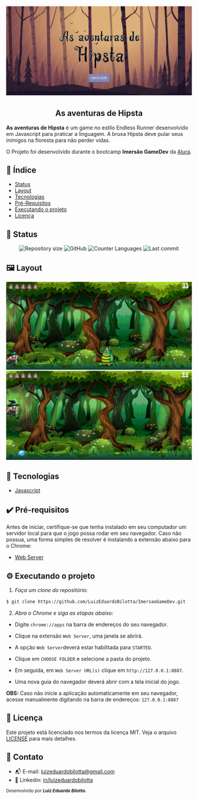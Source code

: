 <h1 align="center">
  <img src="./assets/principal.png" alt="Banner Ecoleta"/>
</h1>

<h2 align="center">As aventuras de Hipsta</h2>
<p> 
  <strong>As aventuras de Hipsta</strong> é um game no estilo Endless Runner desenvolvido em Javascript para praticar a linguagem. A bruxa Hipsta deve pular seus inimigos na floresta para não perder vidas.
  
  O Projeto foi desenvolvido durante o bootcamp <strong>Imersão GameDev</strong> da [Alura](https://www.alura.com.br/).
</p>

## :dart: Índice
- [Status](#status)
- [Layout](#layout)
- [Tecnologias](#tecnologias)
- [Pré-Requisitos](#pre-requisitos)
- [Executando o projeto](#executando-o-projeto)
- [Licença](#licença)

## :game_die: Status
<p align="center">
  <img src="https://img.shields.io/github/repo-size/LuizEduardoBilotta/ImersaoGameDev?style=for-the-badge" alt="Repository size">
  <img alt="GitHub" src="https://img.shields.io/github/license/LuizEduardoBilotta/ImersaoGameDev?style=for-the-badge">
  <img src="https://img.shields.io/github/languages/count/LuizEduardoBilotta/ImersaoGameDev?style=for-the-badge&color=eb152a" alt="Counter Languages">
  <img src="https://img.shields.io/github/last-commit/LuizEduardoBilotta/ImersaoGameDev?style=for-the-badge&color=f50cbb" alt="Last commit">
</p>

## :framed_picture: Layout

<img src="./assets/screenshot-01.png" alt="screenshot tela do game" title="screenshot-01">
<img src="./assets/screenshot-02.png" alt="screenshot tela do game" title="screenshot-02">

## :toolbox: Tecnologias
- [Javascript](https://javascript.com/)

## :heavy_check_mark: Pré-requisitos
Antes de iniciar, certifique-se que tenha instalado em seu computador um servidor local para que o jogo possa rodar em seu navegador. 
Caso não possua, uma forma simples de resolver é instalando a extensão abaixo para o Chrome:

- [Web Server](https://chrome.google.com/webstore/detail/web-server-for-chrome/ofhbbkphhbklhfoeikjpcbhemlocgigb)

## :gear: Executando o projeto

1. *Faça um clone do repositório:*

```sh
$ git clone https://github.com/LuizEduardoBilotta/ImersaoGameDev.git
```

2. *Abra o Chrome e siga as etapas abaixo:*

- Digite `chrome://apps` na barra de endereços do seu navegador.

- Clique na extensão `Web Server`, uma janela se abrirá.

- A opção `Web Server`deverá estar habilitada para `STARTED`. 

- Clique em `CHOOSE FOLDER` e selecione a pasta do projeto.

- Em seguida, em `Web Server URL(s)` clique em `http://127.0.0.1:8887`.

- Uma nova guia do navegador deverá abrir com a tela inicial do jogo. 

**OBS:** Caso não inicie a aplicação automaticamente em seu navegador, acesse manualmente digitando na barra de endereços: `127.0.0.1:8887`

## :bookmark_tabs: Licença
Este projeto está licenciado nos termos da licença MIT. Veja o arquivo [LICENSE](./LICENSE) para mais detalhes.

## :jigsaw: Contato
- :mailbox_with_mail: E-mail: <a href="mailto:luizeduardobilotta@gmail.com">luizeduardobilotta@gmail.com</a>
- :pushpin: Linkedin: [in/luizeduardobilotta](https://www.linkedin.com/in/luizeduardobilotta)

<sup>Desenvolvido por <i><strong>Luiz Eduardo Bilotta.</i></strong></sup>
